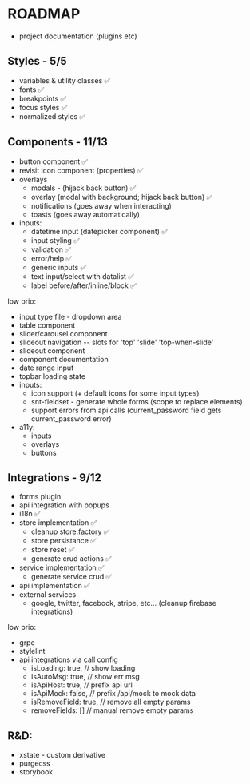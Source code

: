 # ROADMAP

- project documentation (plugins etc)

## Styles - 5/5

- variables & utility classes ✅
- fonts ✅
- breakpoints ✅
- focus styles ✅
- normalized styles ✅

## Components - 11/13

- button component ✅
- revisit icon component (properties) ✅
- overlays
  - modals - (hijack back button) ✅
  - overlay (modal with background; hijack back button) ✅
  - notifications (goes away when interacting)
  - toasts (goes away automatically)
- inputs:
  - datetime input (datepicker component) ✅
  - input styling ✅
  - validation ✅
  - error/help ✅
  - generic inputs ✅
  - text input/select with datalist ✅
  - label before/after/inline/block ✅

low prio:

- input type file - dropdown area
- table component
- slider/carousel component
- slideout navigation -- slots for 'top' 'slide' 'top-when-slide'
- slideout component
- component documentation
- date range input
- topbar loading state
- inputs:
  - icon support (+ default icons for some input types)
  - snt-fieldset - generate whole forms (scope to replace elements)
  - support errors from api calls (current_password field gets current_password error)
- a11y:
  - inputs
  - overlays
  - buttons

## Integrations - 9/12

- forms plugin
- api integration with popups
- i18n ✅
- store implementation ✅
  - cleanup store.factory ✅
  - store persistance ✅
  - store reset ✅
  - generate crud actions ✅
- service implementation ✅
  - generate service crud ✅
- api implementation ✅
- external services
  - google, twitter, facebook, stripe, etc... (cleanup firebase integrations)

low prio:

- grpc
- stylelint
- api integrations via call config
  - isLoading: true, // show loading
  - isAutoMsg: true, // show err msg
  - isApiHost: true, // prefix api url
  - isApiMock: false, // prefix /api/mock to mock data
  - isRemoveField: true, // remove all empty params
  - removeFields: [] // manual remove empty params

## R&D:

- xstate - custom derivative
- purgecss
- storybook
